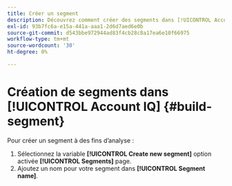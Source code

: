 ```yaml
---
title: Créer un segment
description: Découvrez comment créer des segments dans [!UICONTROL Account IQ].
exl-id: 93b7fc6a-e15a-441a-aaa1-2d6d7aed6e0b
source-git-commit: d543bbe972944ad83f4cb28c8a17ea6e10f66975
workflow-type: tm+mt
source-wordcount: '30'
ht-degree: 0%

---
```


# Création de segments dans [!UICONTROL Account IQ] {#build-segment}

Pour créer un segment à des fins d’analyse :

1. Sélectionnez la variable **[!UICONTROL Create new segment]** option activée **[!UICONTROL Segments]** page.
1. Ajoutez un nom pour votre segment dans **[!UICONTROL Segment name]**.
